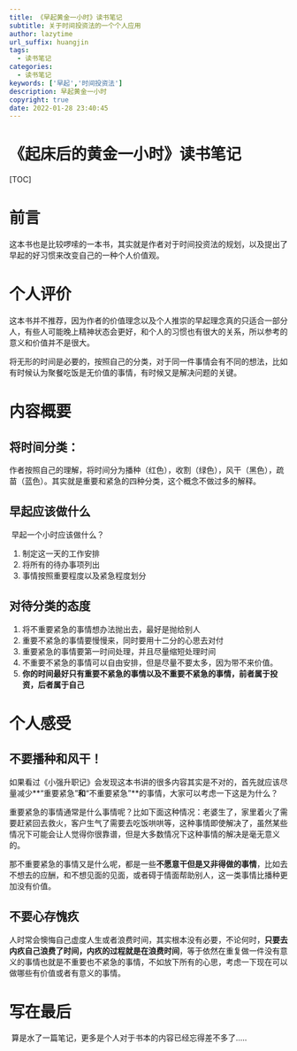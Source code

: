 ```yaml
---
title: 《早起黄金一小时》读书笔记
subtitle: 关于时间投资法的一个个人应用
author: lazytime
url_suffix: huangjin
tags:
  - 读书笔记
categories:
  - 读书笔记
keywords: ['早起','时间投资法']
description: 早起黄金一小时
copyright: true
date: 2022-01-28 23:40:45
---
```


# 《起床后的黄金一小时》读书笔记

[TOC]

# 前言

​	这本书也是比较啰嗦的一本书，其实就是作者对于时间投资法的规划，以及提出了早起的好习惯来改变自己的一种个人价值观。



# 个人评价

​	这本书并不推荐，因为作者的价值理念以及个人推崇的早起理念真的只适合一部分人，有些人可能晚上精神状态会更好，和个人的习惯也有很大的关系，所以参考的意义和价值并不是很大。

​	将无形的时间是必要的，按照自己的分类，对于同一件事情会有不同的想法，比如有时候认为聚餐吃饭是无价值的事情，有时候又是解决问题的关键。

<!-- more -->

# 内容概要

## 将时间分类：

​	作者按照自己的理解，将时间分为播种（红色），收割（绿色），风干（黑色），疏苗（蓝色）。其实就是重要和紧急的四种分类，这个概念不做过多的解释。



## 早起应该做什么

​	早起一个小时应该做什么？

1. 制定这一天的工作安排
2. 将所有的待办事项列出
3. 事情按照重要程度以及紧急程度划分



## 对待分类的态度

1. 将不重要紧急的事情想办法抛出去，最好是抛给别人
2. 重要不紧急的事情要慢慢来，同时要用十二分的心思去对付
3. 重要紧急的事情要第一时间处理，并且尽量缩短处理时间
4. 不重要不紧急的事情可以自由安排，但是尽量不要太多，因为带不来价值。
5. **你的时间最好只有重要不紧急的事情以及不重要不紧急的事情，前者属于投资，后者属于自己**



# 个人感受

## 不要播种和风干！

​	如果看过《小强升职记》会发现这本书讲的很多内容其实是不对的，首先就应该尽量减少**“重要紧急”**和**“不重要紧急”**的事情，大家可以考虑一下这是为什么？

​	重要紧急的事情通常是什么事情呢？比如下面这种情况：老婆生了，家里着火了需要赶紧回去救火，客户生气了需要去吃饭哄哄等，这种事情即使解决了，虽然某些情况下可能会让人觉得你很靠谱，但是大多数情况下这种事情的解决是毫无意义的。

​	那不重要紧急的事情又是什么呢，都是一些**不愿意干但是又非得做的事情**，比如去不想去的应酬，和不想见面的见面，或者碍于情面帮助别人，这一类事情比播种更加没有价值。



## 不要心存愧疚

​	人时常会懊悔自己虚度人生或者浪费时间，其实根本没有必要，不论何时，**只要去内疚自己浪费了时间，内疚的过程就是在浪费时间**，等于依然在重复做一件没有意义的事情也就是不重要也不紧急的事情，不如放下所有的心思，考虑一下现在可以做哪些有价值或者有意义的事情。



# 写在最后

​	算是水了一篇笔记，更多是个人对于书本的内容已经忘得差不多了.....

